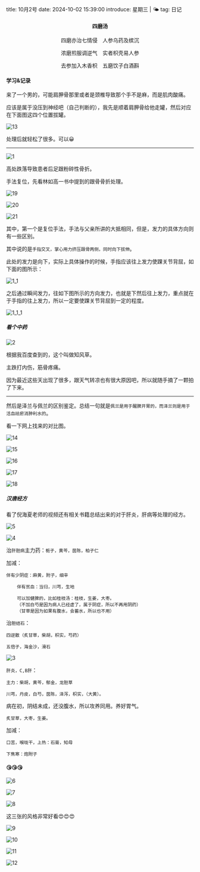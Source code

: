 title: 10月2号
date: 2024-10-02 15:39:00
introduce: 星期三 | 🌤️
tag: 日记

<h4 align="center">四磨汤</h4>

<p align="center">四磨亦治七情侵　人参乌药及槟沉</p>
<p align="center">浓磨煎服调逆气　实者枳壳易人参</p>
<p align="center">去参加入木香枳　五磨饮子白酒斟</p>

#### 学习&记录

来了一个男的，可能肩胛骨那里或者是颈椎导致那个手不是麻，而是肌肉酸痛。

应该是属于没压到神经吧（自己判断的），我先是顺着肩胛骨给他走罐，然后对应在下面图这四个位置拔罐。

![13](/static/img/2024/10/02/13.jpg)

处理后就轻松了很多。可以😀

---

![1](/static/img/2024/10/02/1.jpg)

高处跌落导致患者后足跟粉碎性骨折。

手法复位，先看林如高一书中提到的跟骨骨折处理。

![19](/static/img/2024/10/02/19.jpg)

![20](/static/img/2024/10/02/20.jpg)

![21](/static/img/2024/10/02/21.jpg)

其中，第一个是复位手法，手法与父亲所讲的大抵相同，但是，发力的具体方向则有一些区别。

其中说的是`手指交叉，掌心用力挤压跟骨两侧，同时向下拔伸`。

此处的发力是向下，实际上具体操作的时候，手指应该往上发力使踝关节背屈，如下面的图所示：

![1_1](/static/img/2024/10/02/1_1.jpg)

之后通过瞬间发力，往如下图所示的方向发力，也就是下然后往上发力，重点就在于手指的往上发力，所以一定要使踝关节背屈到一定的程度。

![1_1_1](/static/img/2024/10/02/1_1_1.jpg)

##### 看个中药

![2](/static/img/2024/10/02/2.jpg)

根据我百度查到的，这个叫做知风草。

主跌打内伤，筋骨疼痛。

因为最近这些天出现了很多，跟天气转凉也有很大原因吧，所以就随手摘了一颗拍了下来。

---

然后是泽兰与佩兰的区别鉴定。总结一句就是`佩兰是用于醒脾开胃的，而泽兰则是用于活血祛瘀消肿利水的`。

看一下网上找来的对比图。

![14](/static/img/2024/10/02/14.jpg)

![15](/static/img/2024/10/02/15.jpg)

![16](/static/img/2024/10/02/16.jpg)

![17](/static/img/2024/10/02/17.jpg)

![18](/static/img/2024/10/02/18.jpg)

##### 汉唐经方

看了倪海夏老师的视频还有相关书籍总结出来的对于肝炎，肝病等处理的经方。

![5](/static/img/2024/10/02/5.jpg)

![4](/static/img/2024/10/02/4.jpg)

治`肝胆病`主力药：`栀子，黄芩，茵陈，柏子仁`

加减：
        
    伴有少阴症：麻黄，附子，细辛

        伴有贫血：当归，川芎，生地

        可以加健脾的，比如桂枝汤：桂枝，生姜，大枣。
        （不加白芍是因为病人已经虚了，属于阴症，所以不再用阴药）
        （甘草是因为如果有腹水，会蓄水，所以也不用）
        

治`胆结石`：

    四逆散（炙甘草，柴胡，枳实，芍药）

    五倍子，海金沙，滑石


![3](/static/img/2024/10/02/3.jpg)

`肝炎，C,B肝`：

    主力：柴胡，黄芩，郁金，龙胆草

    川芎，丹皮，白芍，茵陈，泽泻，枳实，（大黄）。

病在初，阴结未成，还没腹水，所以攻养同用。养好胃气。

    炙甘草，大枣，生姜。

加减：

    口苦，喉咙干，上热：石膏，知母

    下焦寒：炮附子

#### 😘😘😘

![6](/static/img/2024/10/02/6.jpg)

![7](/static/img/2024/10/02/7.jpg)

![8](/static/img/2024/10/02/8.jpg)

这三张的风格非常好看😍😍😍

![9](/static/img/2024/10/02/9.jpg)

![10](/static/img/2024/10/02/10.jpg)

![11](/static/img/2024/10/02/11.jpg)

![12](/static/img/2024/10/02/12.jpg)

